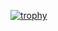 [![trophy](https://github-profile-trophy.vercel.app/?username=yedonbro)](https://github.com/ryo-ma/github-profile-trophy)
